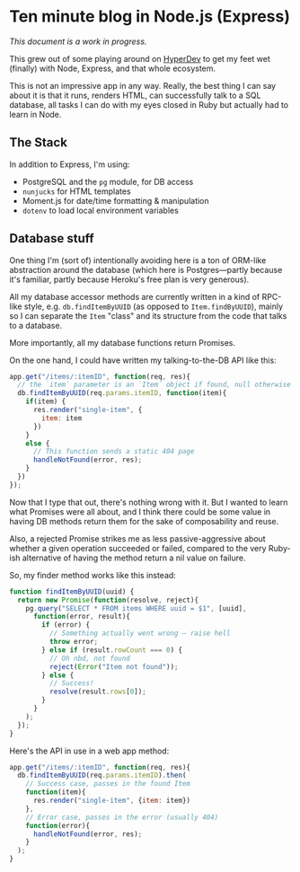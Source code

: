 # Ten minute blog in Node.js (Express)

_This document is a work in progress._

This grew out of some playing around on [HyperDev](https://hyperdev.com) to get my feet wet (finally) with Node, Express, and that whole ecosystem.

This is not an impressive app in any way. Really, the best thing I can say about it is that it runs, renders HTML, can successfully talk to a SQL database, all tasks I can do with my eyes closed in Ruby but actually had to learn in Node.

## The Stack

In addition to Express, I'm using:
* PostgreSQL and the `pg` module, for DB access
* `nunjucks` for HTML templates
* Moment.js for date/time formatting & manipulation
* `dotenv` to load local environment variables

## Database stuff

One thing I'm (sort of) intentionally avoiding here is a ton of ORM-like abstraction around the database (which here is Postgres—partly because it's familiar, partly because Heroku's free plan is very generous).

All my database accessor methods are currently written in a kind of RPC-like style, e.g. `db.findItemByUUID` (as opposed to `Item.findByUUID`), mainly so I can separate the `Item` "class" and its structure from the code that talks to a database.

More importantly, all my database functions return Promises.

On the one hand, I could have written my talking-to-the-DB API like this:

```javascript
app.get("/items/:itemID", function(req, res){  
  // the `item` parameter is an `Item` object if found, null otherwise
  db.findItemByUUID(req.params.itemID, function(item){
    if(item) {
      res.render("single-item", {
        item: item
      })
    }
    else {
      // This function sends a static 404 page
      handleNotFound(error, res);
    }
  })
});
```

Now that I type that out, there's nothing wrong with it. But I wanted to learn what Promises were all about, and I think there could be some value in having DB methods return them for the sake of composability and reuse.

Also, a rejected Promise strikes me as less passive-aggressive about whether a given operation succeeded or failed, compared to the very Ruby-ish alternative of having the method return a nil value on failure.

So, my finder method works like this instead:

```javascript
function findItemByUUID(uuid) {
  return new Promise(function(resolve, reject){
    pg.query("SELECT * FROM items WHERE uuid = $1", [uuid],
      function(error, result){
        if (error) {
          // Something actually went wrong — raise hell
          throw error;
        } else if (result.rowCount === 0) {
          // Oh nbd, not found
          reject(Error("Item not found"));
        } else {
          // Success!
          resolve(result.rows[0]);
        }
      }
    );
  });
}
```

Here's the API in use in a web app method:

```javascript
app.get("/items/:itemID", function(req, res){  
  db.findItemByUUID(req.params.itemID).then(
    // Success case, passes in the found Item
    function(item){
      res.render("single-item", {item: item})
    },
    // Error case, passes in the error (usually 404)
    function(error){
      handleNotFound(error, res);
    }
  );
}
```
